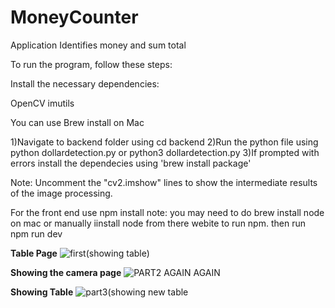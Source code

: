 # MoneyCounter
Application Identifies money and sum total

To run the program, follow these steps:

Install the necessary dependencies:

OpenCV
imutils

You can use Brew install on Mac

1)Navigate to backend folder using cd backend
2)Run the python file using python dollardetection.py or python3 dollardetection.py
3)If prompted with errors install the dependecies using 'brew install package'  

Note: Uncomment the "cv2.imshow" lines to show the intermediate results of the image processing. 

For the front end use npm install
note: you may need to do brew install node on mac or manually iinstall node from there webite to run npm.
then run npm run dev

**Table Page**
![first(showing table)](https://github.com/GerardoGarduno/MoneyCounter/assets/48225150/9a6c67af-8deb-41fc-8fd1-3d3c7b046cde)

**Showing the camera page**
![PART2 AGAIN AGAIN](https://github.com/GerardoGarduno/MoneyCounter/assets/48225150/0c710b0b-9303-49ba-9e41-aa54951fc40e)

**Showing Table**
![part3(showing new table](https://github.com/GerardoGarduno/MoneyCounter/assets/48225150/2158184c-c515-4df9-9649-6ed6198d6b18)

